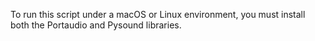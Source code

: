 To run this script under a macOS or Linux environment, you must install both the Portaudio and Pysound libraries.
